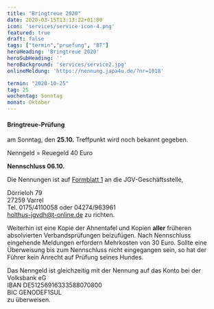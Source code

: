 ```yaml
---
title: "Bringtreue 2020"
date: 2020-03-15T13:13:22+01:00
icon: 'services/service-icon-4.png'
featured: true
draft: false
tags: ["termin","pruefung", "BT"]
heroHeading: 'Bringtreue 2020'
heroSubHeading: ''
heroBackground: 'services/service2.jpg'
onlineMeldung: 'https://nennung.japa4u.de/?nr=1018'

termin: "2020-10-25"
tag: 25
wochentag: Sonntag
monat: Oktober
---
```


#### Bringtreue-Prüfung
am Sonntag, den **25.10.** Treffpunkt wird noch bekannt gegeben.  

Nenngeld = Reuegeld 40 Euro  

**Nennschluss 06.10.**

Die Nennungen ist auf [Formblatt 1](https://www.jghv.de/images/Dokumente/2019/formblatt_1_2019_1.pdf 'Formblatt zur Meldung') an die JGV-Geschäftsstelle, 

Dörrieloh 79  
27259 Varrel  
Tel. 0175/4110058 oder 04274/963961  
holthus-jgvdh@t-online.de zu richten.


Weiterhin ist eine Kopie der Ahnentafel und Kopien **aller** früheren absolvierten Verbandsprüfungen beizufügen. 
Nach Nennschluss eingehende Meldungen erfordern Mehrkosten von 30 Euro.
Sollte eine Überweisung bis zum Nennschluss nicht eingegangen sein, so hat der Führer kein Anrecht auf Prüfung seines Hundes.

Das Nenngeld ist gleichzeitig mit der Nennung auf das Konto bei der Volksbank eG  
IBAN DE51256916333588070800  
BIC GENODEF1SUL  
zu überweisen. 
